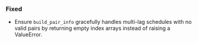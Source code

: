 <!-- scriv release note stub -->
### Fixed
- Ensure `build_pair_info` gracefully handles multi-lag schedules with no valid
  pairs by returning empty index arrays instead of raising a ValueError.
